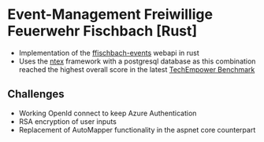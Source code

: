 # Event-Management Freiwillige Feuerwehr Fischbach [Rust]
- Implementation of the [ffischbach-events](https://github.com/simonpltzw/ffischbach-events/tree/dev/webapi) webapi in rust
- Uses the [ntex](https://github.com/ntex-rs/ntex) framework with a postgresql database as this combination reached the highest overall score in the latest [TechEmpower Benchmark](https://www.techempower.com/benchmarks/#hw=ph&test=composite&section=data-r22)

## Challenges
- Working OpenId connect to keep Azure Authentication
- RSA encryption of user inputs
- Replacement of AutoMapper functionality in the aspnet core counterpart
